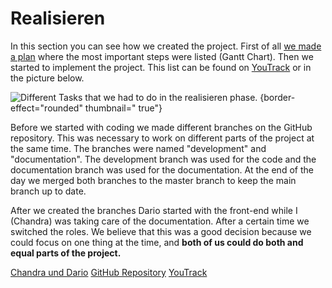 <show-structure depth="3"/>

# Realisieren

In this section you can see how we created the project. First of all [we made a plan](entscheiden.md#finish-planning)
where the most important steps were
listed (Gantt Chart). Then we started to implement the project. This list can be found
on [YouTrack](https://ims.youtrack.cloud/gantt-charts/199-1?issue=M431WEB-13) or in the picture below.

![Different Tasks that we had to do in the realisieren phase.](realisieren.png) {border-effect="rounded" thumbnail="
true"}
    
Before we started with coding we made different branches on the GitHub repository. This was necessary to work on
different parts of the project at the same time. The branches were named "development" and "documentation". The
development branch was used for the code and the documentation branch was used for the documentation. At the end of the
day we merged both branches to the master branch to keep the main branch up to date.

After we created the branches Dario started with the front-end while I (Chandra) was taking care of the documentation. After a
certain time we switched the roles. We believe that this was a good decision because we could focus on one thing at the
time, and **both of us could do both and equal parts of the project.**


<seealso>
       <category ref="author">
            <a href="https://www.github.com/An0n-00/M431-WebProject">Chandra und Dario</a>           
       </category>
       <category ref="external">
           <a href="https://www.github.com/An0n-00/M431-WebProject">GitHub Repository</a>
           <a href="https://ims.youtrack.cloud/gantt-charts/199-1">YouTrack</a>
       </category>
</seealso>